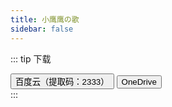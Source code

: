 ```yaml
---
title: 小鹰鹰の歌
sidebar: false
---
```

<link type='text/css' rel='stylesheet' href='/css/page.css'>

::: tip 下载
<br>
<div class="note grey icon modern"><i class="note-icon fas fa-arrow-alt-circle-down"></i>
<a href="https://pan.baidu.com/s/1gocEy7rKPZd2BkmfFZrlEA" target="_blank"><button class="bttn-pill bttn-sm bttn-success"><i class="note-icon fas fa-cloud-download-alt"></i>  百度云（提取码：2333）</button></a>
<a href="https://1drv.ms/f/s!AklAoj71_dJ0hy9wpkUWwZh4sce8" target="_blank" ><button class="bttn-pill bttn-sm bttn-success"><i class="note-icon fas fa-cloud-download-alt"></i>  OneDrive</button></a>
</div>
:::

<div id="aplayer01"></div>
<script type="text/javascript">
    const ap = new APlayer({
        container: document.getElementById('aplayer01'),
        order: 'random',
        preload: 'none',
        volume: 0.7,
        listMaxHeight: 30,
        audio: [
            {
            name: '左边',
            artist: '猫小鹰Owl',
            url: 'https://mxyowl.oss-cn-beijing.aliyuncs.com/music/%E5%B7%A6%E8%BE%B9.mp3',
            cover: '/musicplayer.png'
            }, {
                name: 'Ring Ring Ring',
                artist: '猫小鹰Owl',
                url: 'https://mxyowl.oss-cn-beijing.aliyuncs.com/music/Ring%20Ring%20Ring.mp3',
                cover: '/musicplayer.png'
            }, {
                name: '一眼万年',
                artist: '猫小鹰Owl',
                url: 'https://mxyowl.oss-cn-beijing.aliyuncs.com/music/%E4%B8%80%E7%9C%BC%E4%B8%87%E5%B9%B4.mp3',
                cover: '/musicplayer.png'
            }, {
                name: '钢铁直男',
                artist: '猫小鹰Owl',
                url: 'https://mxyowl.oss-cn-beijing.aliyuncs.com/music/%E9%92%A2%E9%93%81%E7%9B%B4%E7%94%B7.mp3',
                cover: '/musicplayer.png'
            }, {
                name: '错位时空',
                artist: '猫小鹰Owl',
                url: 'https://mxyowl.oss-cn-beijing.aliyuncs.com/music/%E9%94%99%E4%BD%8D%E6%97%B6%E7%A9%BA.mp3',
                cover: '/musicplayer.png'
            }, {
                name: '热爱105°的你',
                artist: '猫小鹰Owl',
                url: 'https://mxyowl.oss-cn-beijing.aliyuncs.com/music/%E7%83%AD%E7%88%B1105%C2%B0%E7%9A%84%E4%BD%A0.mp3',
                cover: '/musicplayer.png'
            }, {
                name: '干物妹 小埋 OP',
                artist: '猫小鹰Owl',
                url: 'https://oss.maoxiaoying.cool/music/%E5%B9%B2%E7%89%A9%E5%A6%B9%E5%B0%8F%E5%9F%8B.mp3',
                cover: '/musicplayer.png'
            }, {
                name: '花月成双',
                artist: '猫小鹰Owl',
                url: 'https://mxyowl.oss-cn-beijing.aliyuncs.com/music/%E8%8A%B1%E6%9C%88%E6%88%90%E5%8F%8C.mp3',
                cover: '/musicplayer.png'
            }, {
                name: '有形的翅膀',
                artist: '猫小鹰Owl',
                url: 'https://mxyowl.oss-cn-beijing.aliyuncs.com/music/%E6%9C%89%E5%BD%A2%E7%9A%84%E7%BF%85%E8%86%80.mp3',
                cover: '/musicplayer.png'
            }, {
                name: '香水百合',
                artist: '猫小鹰Owl',
                url: 'https://mxyowl.oss-cn-beijing.aliyuncs.com/music/%E9%A6%99%E6%B0%B4%E7%99%BE%E5%90%88.mp3',
                cover: '/musicplayer.png'
            }, {
                name: '酸酸甜甜就是我',
                artist: '猫小鹰Owl',
                url: 'https://mxyowl.oss-cn-beijing.aliyuncs.com/music/%E9%85%B8%E9%85%B8%E7%94%9C%E7%94%9C%E5%B0%B1%E6%98%AF%E6%88%91.mp3',
                cover: '/musicplayer.png'
            }, {
                name: '樱花草',
                artist: '猫小鹰Owl',
                url: 'https://mxyowl.oss-cn-beijing.aliyuncs.com/music/%E6%A8%B1%E8%8A%B1%E8%8D%89.mp3',
                cover: '/musicplayer.png'
            }, {
                name: '大喜（舰长版）',
                artist: '猫小鹰Owl',
                url: 'https://mxyowl.oss-cn-beijing.aliyuncs.com/music/%E5%A4%A7%E5%96%9C%EF%BC%88%E8%88%B0%E9%95%BF%E7%89%88%EF%BC%89.mp3',
                cover: '/musicplayer.png'
            }, {
                name: '大喜',
                artist: '猫小鹰Owl',
                url: 'https://mxyowl.oss-cn-beijing.aliyuncs.com/music/%E5%A4%A7%E5%96%9C.mp3',
                cover: '/musicplayer.png'
            }, {
                name: '与梦盛开',
                artist: '猫小鹰Owl参与·合作',
                url: 'https://mxyowl.oss-cn-beijing.aliyuncs.com/music/与梦盛开.mp3',
                cover: '/musicplayer.png'
            }, {
                name: 'Good Time',
                artist: '猫小鹰Owl',
                url: 'https://mxyowl.oss-cn-beijing.aliyuncs.com/music/Good Time.mp3',
                cover: '/musicplayer.png'
            }, {
                name: 'lemon',
                artist: '猫小鹰Owl',
                url: 'https://mxyowl.oss-cn-beijing.aliyuncs.com/music/lemon.mp3',
                cover: '/musicplayer.png'
            }, {
                name: 'START：DASH！',
                artist: '猫小鹰Owl',
                url: 'https://mxyowl.oss-cn-beijing.aliyuncs.com/music/START：DASH！.mp3',
                cover: '/musicplayer.png'
            }, {
                name: '一直很安静',
                artist: '猫小鹰Owl',
                url: 'https://mxyowl.oss-cn-beijing.aliyuncs.com/music/一直很安静.mp3',
                cover: '/musicplayer.png'
            }, {
                name: '七里香',
                artist: '猫小鹰Owl',
                url: 'https://mxyowl.oss-cn-beijing.aliyuncs.com/music/七里香.mp3',
                cover: '/musicplayer.png'
            }, {
                name: '三清遥',
                artist: '猫小鹰Owl',
                url: 'https://mxyowl.oss-cn-beijing.aliyuncs.com/music/三清遥.mp3',
                cover: '/musicplayer.png'
            }, {
                name: '下一秒相见',
                artist: '猫小鹰Owl',
                url: 'https://mxyowl.oss-cn-beijing.aliyuncs.com/music/下一秒相见.mp3',
                cover: '/musicplayer.png'
            }, {
                name: '下山',
                artist: '猫小鹰Owl',
                url: 'https://mxyowl.oss-cn-beijing.aliyuncs.com/music/下山.mp3',
                cover: '/musicplayer.png'
            }, {
                name: '与你同行~B with U',
                artist: '猫小鹰Owl',
                url: 'https://mxyowl.oss-cn-beijing.aliyuncs.com/music/与你同行~B with U.mp3',
                cover: '/musicplayer.png'
            }, {
                name: '与你最后的夏天',
                artist: '猫小鹰Owl',
                url: 'https://mxyowl.oss-cn-beijing.aliyuncs.com/music/与你最后的夏天.mp3',
                cover: '/musicplayer.png'
            }, {
                name: '世间慢',
                artist: '猫小鹰Owl',
                url: 'https://mxyowl.oss-cn-beijing.aliyuncs.com/music/世间慢.mp3',
                cover: '/musicplayer.png'
            }, {
                name: '东京不太热',
                artist: '猫小鹰Owl',
                url: 'https://mxyowl.oss-cn-beijing.aliyuncs.com/music/东京不太热.mp3',
                cover: '/musicplayer.png'
            }, {
                name: '东流',
                artist: '猫小鹰Owl',
                url: 'https://mxyowl.oss-cn-beijing.aliyuncs.com/music/东流.mp3',
                cover: '/musicplayer.png'
            }, {
                name: '亲爱的，那不是爱情',
                artist: '猫小鹰Owl',
                url: 'https://mxyowl.oss-cn-beijing.aliyuncs.com/music/亲爱的，那不是爱情.mp3',
                cover: '/musicplayer.png'
            }, {
                name: '仙剑问情',
                artist: '猫小鹰Owl',
                url: 'https://mxyowl.oss-cn-beijing.aliyuncs.com/music/仙剑问情.mp3',
                cover: '/musicplayer.png'
            }, {
                name: '但愿人长久',
                artist: '猫小鹰Owl',
                url: 'https://mxyowl.oss-cn-beijing.aliyuncs.com/music/但愿人长久.mp3',
                cover: '/musicplayer.png'
            }, {
                name: '你最最最重要',
                artist: '猫小鹰Owl',
                url: 'https://mxyowl.oss-cn-beijing.aliyuncs.com/music/你最最最重要.mp3',
                cover: '/musicplayer.png'
            }, {
                name: '冬日',
                artist: '猫小鹰Owl',
                url: 'https://mxyowl.oss-cn-beijing.aliyuncs.com/music/冬日.mp3',
                cover: '/musicplayer.png'
            }, {
                name: '凉凉',
                artist: '猫小鹰Owl',
                url: 'https://mxyowl.oss-cn-beijing.aliyuncs.com/music/凉凉.mp3',
                cover: '/musicplayer.png'
            }, {
                name: '勾指起誓',
                artist: '猫小鹰Owl',
                url: 'https://mxyowl.oss-cn-beijing.aliyuncs.com/music/勾指起誓.mp3',
                cover: '/musicplayer.png'
            }, {
                name: '化作樱花树',
                artist: '猫小鹰Owl',
                url: 'https://mxyowl.oss-cn-beijing.aliyuncs.com/music/化作樱花树.mp3',
                cover: '/musicplayer.png'
            }, {
                name: '千里邀月',
                artist: '猫小鹰Owl',
                url: 'https://mxyowl.oss-cn-beijing.aliyuncs.com/music/千里邀月.mp3',
                cover: '/musicplayer.png'
            }, {
                name: '单身情歌',
                artist: '猫小鹰Owl',
                url: 'https://mxyowl.oss-cn-beijing.aliyuncs.com/music/单身情歌.mp3',
                cover: '/musicplayer.png'
            }, {
                name: '听妈妈的话',
                artist: '猫小鹰Owl',
                url: 'https://mxyowl.oss-cn-beijing.aliyuncs.com/music/听妈妈的话.mp3',
                cover: '/musicplayer.png'
            }, {
                name: '咸鱼的夏天',
                artist: '猫小鹰Owl',
                url: 'https://mxyowl.oss-cn-beijing.aliyuncs.com/music/咸鱼的夏天.mp3',
                cover: '/musicplayer.png'
            }, {
                name: '喜欢你',
                artist: '猫小鹰Owl',
                url: 'https://mxyowl.oss-cn-beijing.aliyuncs.com/music/喜欢你.mp3',
                cover: '/musicplayer.png'
            }, {
                name: '团团圆圆',
                artist: '猫小鹰Owl',
                url: 'https://mxyowl.oss-cn-beijing.aliyuncs.com/music/团团圆圆.mp3',
                cover: '/musicplayer.png'
            }, {
                name: '处处吻',
                artist: '猫小鹰Owl',
                url: 'https://mxyowl.oss-cn-beijing.aliyuncs.com/music/处处吻.mp3',
                cover: '/musicplayer.png'
            }, {
                name: '夏天的风',
                artist: '猫小鹰Owl',
                url: 'https://mxyowl.oss-cn-beijing.aliyuncs.com/music/夏天的风.mp3',
                cover: '/musicplayer.png'
            }, {
                name: '大鱼',
                artist: '猫小鹰Owl',
                url: 'https://mxyowl.oss-cn-beijing.aliyuncs.com/music/大鱼.mp3',
                cover: '/musicplayer.png'
            }, {
                name: '奥利给',
                artist: '猫小鹰Owl',
                url: 'https://mxyowl.oss-cn-beijing.aliyuncs.com/music/奥利给.mp3',
                cover: '/musicplayer.png'
            }, {
                name: '宁夏',
                artist: '猫小鹰Owl',
                url: 'https://mxyowl.oss-cn-beijing.aliyuncs.com/music/宁夏.mp3',
                cover: '/musicplayer.png'
            }, {
                name: '对你青睐',
                artist: '猫小鹰Owl',
                url: 'https://mxyowl.oss-cn-beijing.aliyuncs.com/music/对你青睐.mp3',
                cover: '/musicplayer.png'
            }, {
                name: '小城谣',
                artist: '猫小鹰Owl',
                url: 'https://mxyowl.oss-cn-beijing.aliyuncs.com/music/小城谣.mp3',
                cover: '/musicplayer.png'
            }, {
                name: '小情歌',
                artist: '猫小鹰Owl',
                url: 'https://mxyowl.oss-cn-beijing.aliyuncs.com/music/小情歌.mp3',
                cover: '/musicplayer.png'
            }, {
                name: '广寒宫',
                artist: '猫小鹰Owl',
                url: 'https://mxyowl.oss-cn-beijing.aliyuncs.com/music/广寒宫.mp3',
                cover: '/musicplayer.png'
            }, {
                name: '归寻',
                artist: '猫小鹰Owl',
                url: 'https://mxyowl.oss-cn-beijing.aliyuncs.com/music/归寻.mp3',
                cover: '/musicplayer.png'
            }, {
                name: '心动的感觉',
                artist: '猫小鹰Owl',
                url: 'https://mxyowl.oss-cn-beijing.aliyuncs.com/music/心动的感觉.mp3',
                cover: '/musicplayer.png'
            }, {
                name: '心愿便利贴',
                artist: '猫小鹰Owl',
                url: 'https://mxyowl.oss-cn-beijing.aliyuncs.com/music/心愿便利贴.mp3',
                cover: '/musicplayer.png'
            }, {
                name: '忘记时间',
                artist: '猫小鹰Owl',
                url: 'https://mxyowl.oss-cn-beijing.aliyuncs.com/music/忘记时间.mp3',
                cover: '/musicplayer.png'
            }, {
                name: '想见你想见你想见你',
                artist: '猫小鹰Owl',
                url: 'https://mxyowl.oss-cn-beijing.aliyuncs.com/music/想见你想见你想见你.mp3',
                cover: '/musicplayer.png'
            }, {
                name: '我们的爱',
                artist: '猫小鹰Owl',
                url: 'https://mxyowl.oss-cn-beijing.aliyuncs.com/music/我们的爱.mp3',
                cover: '/musicplayer.png'
            }, {
                name: '我怀念的',
                artist: '猫小鹰Owl',
                url: 'https://mxyowl.oss-cn-beijing.aliyuncs.com/music/我怀念的.mp3',
                cover: '/musicplayer.png'
            }, {
                name: '我的一个道姑朋友',
                artist: '猫小鹰Owl',
                url: 'https://mxyowl.oss-cn-beijing.aliyuncs.com/music/我的一个道姑朋友.mp3',
                cover: '/musicplayer.png'
            }, {
                name: '打上花火',
                artist: '猫小鹰Owl',
                url: 'https://mxyowl.oss-cn-beijing.aliyuncs.com/music/打上花火.mp3',
                cover: '/musicplayer.png'
            }, {
                name: '探清水河',
                artist: '猫小鹰Owl',
                url: 'https://mxyowl.oss-cn-beijing.aliyuncs.com/music/探清水河.mp3',
                cover: '/musicplayer.png'
            }, {
                name: '摇篮曲',
                artist: '猫小鹰Owl',
                url: 'https://mxyowl.oss-cn-beijing.aliyuncs.com/music/摇篮曲.mp3',
                cover: '/musicplayer.png'
            }, {
                name: '无归',
                artist: '猫小鹰Owl',
                url: 'https://mxyowl.oss-cn-beijing.aliyuncs.com/music/无归.mp3',
                cover: '/musicplayer.png'
            }, {
                name: '易燃易爆炸',
                artist: '猫小鹰Owl',
                url: 'https://mxyowl.oss-cn-beijing.aliyuncs.com/music/易燃易爆炸.mp3',
                cover: '/musicplayer.png'
            }, {
                name: '晓秋明月',
                artist: '猫小鹰Owl',
                url: 'https://mxyowl.oss-cn-beijing.aliyuncs.com/music/晓秋明月.mp3',
                cover: '/musicplayer.png'
            }, {
                name: '晚安喵（片段）',
                artist: '猫小鹰Owl',
                url: 'https://mxyowl.oss-cn-beijing.aliyuncs.com/music/晚安喵（片段）.mp3',
                cover: '/musicplayer.png'
            }, {
                name: '普通Disico',
                artist: '猫小鹰Owl',
                url: 'https://mxyowl.oss-cn-beijing.aliyuncs.com/music/普通Disico.mp3',
                cover: '/musicplayer.png'
            }, {
                name: '晴天',
                artist: '猫小鹰Owl',
                url: 'https://mxyowl.oss-cn-beijing.aliyuncs.com/music/晴天.mp3',
                cover: '/musicplayer.png'
            }, {
                name: '曹操',
                artist: '猫小鹰Owl',
                url: 'https://mxyowl.oss-cn-beijing.aliyuncs.com/music/曹操.mp3',
                cover: '/musicplayer.png'
            }, {
                name: '最初的梦想',
                artist: '猫小鹰Owl',
                url: 'https://mxyowl.oss-cn-beijing.aliyuncs.com/music/最初的梦想.mp3',
                cover: '/musicplayer.png'
            }, {
                name: '月光',
                artist: '猫小鹰Owl',
                url: 'https://mxyowl.oss-cn-beijing.aliyuncs.com/music/月光.mp3',
                cover: '/musicplayer.png'
            }, {
                name: '有点甜',
                artist: '猫小鹰Owl',
                url: 'https://mxyowl.oss-cn-beijing.aliyuncs.com/music/有点甜.mp3',
                cover: '/musicplayer.png'
            }, {
                name: '未闻花名',
                artist: '猫小鹰Owl',
                url: 'https://mxyowl.oss-cn-beijing.aliyuncs.com/music/未闻花名.mp3',
                cover: '/musicplayer.png'
            }, {
                name: '杀破狼',
                artist: '猫小鹰Owl',
                url: 'https://mxyowl.oss-cn-beijing.aliyuncs.com/music/杀破狼.mp3',
                cover: '/musicplayer.png'
            }, {
                name: '桃花笑',
                artist: '猫小鹰Owl',
                url: 'https://mxyowl.oss-cn-beijing.aliyuncs.com/music/桃花笑.mp3',
                cover: '/musicplayer.png'
            }, {
                name: '棠梨煎雪',
                artist: '猫小鹰Owl',
                url: 'https://mxyowl.oss-cn-beijing.aliyuncs.com/music/棠梨煎雪.mp3',
                cover: '/musicplayer.png'
            }, {
                name: '烟雨行舟',
                artist: '猫小鹰Owl',
                url: 'https://mxyowl.oss-cn-beijing.aliyuncs.com/music/烟雨行舟.mp3',
                cover: '/musicplayer.png'
            }, {
                name: '爱你',
                artist: '猫小鹰Owl',
                url: 'https://mxyowl.oss-cn-beijing.aliyuncs.com/music/爱你.mp3',
                cover: '/musicplayer.png'
            }, {
                name: '爱河',
                artist: '猫小鹰Owl',
                url: 'https://mxyowl.oss-cn-beijing.aliyuncs.com/music/爱河.mp3',
                cover: '/musicplayer.png'
            }, {
                name: '牵丝戏',
                artist: '猫小鹰Owl',
                url: 'https://mxyowl.oss-cn-beijing.aliyuncs.com/music/牵丝戏.mp3',
                cover: '/musicplayer.png'
            }, {
                name: '猫头鹰',
                artist: '猫小鹰Owl',
                url: 'https://mxyowl.oss-cn-beijing.aliyuncs.com/music/猫头鹰.mp3',
                cover: '/musicplayer.png'
            }, {
                name: '生日快乐',
                artist: '猫小鹰Owl',
                url: 'https://mxyowl.oss-cn-beijing.aliyuncs.com/music/生日快乐.mp3',
                cover: '/musicplayer.png'
            }, {
                name: '白金disco',
                artist: '猫小鹰Owl',
                url: 'https://mxyowl.oss-cn-beijing.aliyuncs.com/music/白金disco.mp3',
                cover: '/musicplayer.png'
            }, {
                name: '百花香',
                artist: '猫小鹰Owl',
                url: 'https://mxyowl.oss-cn-beijing.aliyuncs.com/music/百花香.mp3',
                cover: '/musicplayer.png'
            }, {
                name: '稻香',
                artist: '猫小鹰Owl',
                url: 'https://mxyowl.oss-cn-beijing.aliyuncs.com/music/稻香.mp3',
                cover: '/musicplayer.png'
            }, {
                name: '穿越时空的思念',
                artist: '猫小鹰Owl',
                url: 'https://mxyowl.oss-cn-beijing.aliyuncs.com/music/穿越时空的思念.mp3',
                cover: '/musicplayer.png'
            }, {
                name: '窗外',
                artist: '猫小鹰Owl',
                url: 'https://mxyowl.oss-cn-beijing.aliyuncs.com/music/窗外.mp3',
                cover: '/musicplayer.png'
            }, {
                name: '童话镇',
                artist: '猫小鹰Owl',
                url: 'https://mxyowl.oss-cn-beijing.aliyuncs.com/music/童话镇.mp3',
                cover: '/musicplayer.png'
            }, {
                name: '繁华唱遍',
                artist: '猫小鹰Owl',
                url: 'https://mxyowl.oss-cn-beijing.aliyuncs.com/music/繁华唱遍.mp3',
                cover: '/musicplayer.png'
            }, {
                name: '红尘客栈',
                artist: '猫小鹰Owl',
                url: 'https://mxyowl.oss-cn-beijing.aliyuncs.com/music/红尘客栈.mp3',
                cover: '/musicplayer.png'
            }, {
                name: '红昭愿',
                artist: '猫小鹰Owl',
                url: 'https://mxyowl.oss-cn-beijing.aliyuncs.com/music/红昭愿.mp3',
                cover: '/musicplayer.png'
            }, {
                name: '纯白色的你',
                artist: '猫小鹰Owl',
                url: 'https://mxyowl.oss-cn-beijing.aliyuncs.com/music/纯白色的你.mp3',
                cover: '/musicplayer.png'
            }, {
                name: '编号89757',
                artist: '猫小鹰Owl',
                url: 'https://mxyowl.oss-cn-beijing.aliyuncs.com/music/编号89757.mp3',
                cover: '/musicplayer.png'
            }, {
                name: '腐草为萤',
                artist: '猫小鹰Owl',
                url: 'https://mxyowl.oss-cn-beijing.aliyuncs.com/music/腐草为萤.mp3',
                cover: '/musicplayer.png'
            }, {
                name: '莫斯科没有眼泪',
                artist: '猫小鹰Owl',
                url: 'https://mxyowl.oss-cn-beijing.aliyuncs.com/music/莫斯科没有眼泪.mp3',
                cover: '/musicplayer.png'
            }, {
                name: '被风吹过的夏天',
                artist: '猫小鹰Owl',
                url: 'https://mxyowl.oss-cn-beijing.aliyuncs.com/music/被风吹过的夏天.mp3',
                cover: '/musicplayer.png'
            }, {
                name: '说书人',
                artist: '猫小鹰Owl',
                url: 'https://mxyowl.oss-cn-beijing.aliyuncs.com/music/说书人.mp3',
                cover: '/musicplayer.png'
            }, {
                name: '说爱你',
                artist: '猫小鹰Owl',
                url: 'https://mxyowl.oss-cn-beijing.aliyuncs.com/music/说爱你.mp3',
                cover: '/musicplayer.png'
            }, {
                name: '赤伶',
                artist: '猫小鹰Owl',
                url: 'https://mxyowl.oss-cn-beijing.aliyuncs.com/music/赤伶.mp3',
                cover: '/musicplayer.png'
            }, {
                name: '起风了',
                artist: '猫小鹰Owl',
                url: 'https://mxyowl.oss-cn-beijing.aliyuncs.com/music/起风了.mp3',
                cover: '/musicplayer.png'
            }, {
                name: '达拉崩吧',
                artist: '猫小鹰Owl',
                url: 'https://mxyowl.oss-cn-beijing.aliyuncs.com/music/达拉崩吧.mp3',
                cover: '/musicplayer.png'
            }, {
                name: '过年了',
                artist: '猫小鹰Owl',
                url: 'https://mxyowl.oss-cn-beijing.aliyuncs.com/music/过年了.mp3',
                cover: '/musicplayer.png'
            }, {
                name: '追光者',
                artist: '猫小鹰Owl',
                url: 'https://mxyowl.oss-cn-beijing.aliyuncs.com/music/追光者.mp3',
                cover: '/musicplayer.png'
            }, {
                name: '逍遥叹',
                artist: '猫小鹰Owl',
                url: 'https://mxyowl.oss-cn-beijing.aliyuncs.com/music/逍遥叹.mp3',
                cover: '/musicplayer.png'
            }, {
                name: '醉仙歌',
                artist: '猫小鹰Owl',
                url: 'https://mxyowl.oss-cn-beijing.aliyuncs.com/music/醉仙歌.mp3',
                cover: '/musicplayer.png'
            }, {
                name: '醉酒的蝴蝶',
                artist: '猫小鹰Owl',
                url: 'https://mxyowl.oss-cn-beijing.aliyuncs.com/music/醉酒的蝴蝶.mp3',
                cover: '/musicplayer.png'
            }, {
                name: '锦鲤抄',
                artist: '猫小鹰Owl',
                url: 'https://mxyowl.oss-cn-beijing.aliyuncs.com/music/锦鲤抄.mp3',
                cover: '/musicplayer.png'
            }, {
                name: '隐形的翅膀',
                artist: '猫小鹰Owl',
                url: 'https://mxyowl.oss-cn-beijing.aliyuncs.com/music/隐形的翅膀.mp3',
                cover: '/musicplayer.png'
            }, {
                name: '青花瓷',
                artist: '猫小鹰Owl',
                url: 'https://mxyowl.oss-cn-beijing.aliyuncs.com/music/青花瓷.mp3',
                cover: '/musicplayer.png'
            }, {
                name: '马步谣',
                artist: '猫小鹰Owl',
                url: 'https://mxyowl.oss-cn-beijing.aliyuncs.com/music/马步谣.mp3',
                cover: '/musicplayer.png'
            }
        ]
    })
</script>